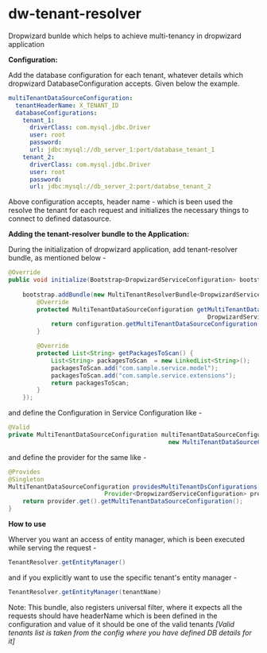 # dw-tenant-resolver
Dropwizard bunlde which helps to achieve multi-tenancy in dropwizard application

<b>Configuration:</b>

  Add the database configuration for each tenant, whatever details which dropwizard DatabaseConfiguration accepts.
  Given below the example.
  
```yaml
multiTenantDataSourceConfiguration:
  tenantHeaderName: X_TENANT_ID
  databaseConfigurations:
    tenant_1:
      driverClass: com.mysql.jdbc.Driver
      user: root
      password:
      url: jdbc:mysql://db_server_1:port/database_tenant_1
    tenant_2:
      driverClass: com.mysql.jdbc.Driver
      user: root
      password:
      url: jdbc:mysql://db_server_2:port/databse_tenant_2
```  
Above configuration accepts, header name - which is been used the resolve the tenant for each request and initializes
the necessary things to connect to defined datasource.

<b>Adding the tenant-resolver bundle to the Application:</b>

During the initialization of dropwizard application, add tenant-resolver bundle, as mentioned below - 

```java
@Override
public void initialize(Bootstrap<DropwizardServiceConfiguration> bootstrap) {
    
    bootstrap.addBundle(new MultiTenantResolverBundle<DropwizardServiceConfiguration>() {
        @Override
        protected MultiTenantDataSourceConfiguration getMultiTenantDataSourceConfiguration(
                                                        DropwizardServiceConfiguration configuration) {
            return configuration.getMultiTenantDataSourceConfiguration();
        }

        @Override
        protected List<String> getPackagesToScan() {
            List<String> packagesToScan  = new LinkedList<String>();
            packagesToScan.add("com.sample.service.model");
            packagesToScan.add("com.sample.service.extensions");
            return packagesToScan;
        }
    });
```
 and define the Configuration in Service Configuration like -
 
 ```java
@Valid
private MultiTenantDataSourceConfiguration multiTenantDataSourceConfiguration = 
                                              new MultiTenantDataSourceConfiguration();
```
 
 and define the provider for the same like -
 
 ```java
 @Provides
 @Singleton
 MultiTenantDataSourceConfiguration providesMultiTenantDsConfigurations(
                            Provider<DropwizardServiceConfiguration> provider) {
     return provider.get().getMultiTenantDataSourceConfiguration();
 }
 ```
 
<b> How to use </b>

Wherver you want an access of entity manager, which is been executed while serving the request - 
```java
TenantResolver.getEntityManager()
```
and if you explicitly want to use the specific tenant's entity manager - 

```java
TenantResolver.getEntityManager(tenantName)
```
Note: This bundle, also registers universal filter, where it expects all the requests should have headerName
which is been defined in the configuration and value of it should be one of the valid tenants <i>[Valid tenants list
is taken from the config where you have defined DB details for it]</i>
